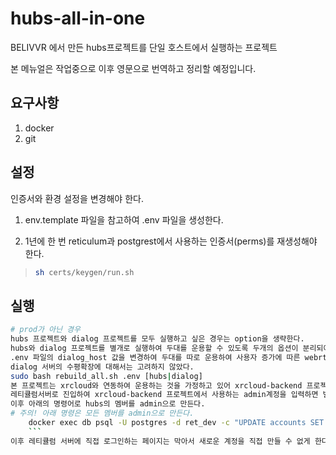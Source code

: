 # hubs-all-in-one
BELIVVR 에서 만든 hubs프로젝트를 단일 호스트에서 실행하는 프로젝트

본 메뉴얼은 작업중으로 이후 영문으로 번역하고 정리할 예정입니다.

## 요구사항
1. docker
2. git

## 설정

인증서와 환경 설정을 변경해야 한다.
1. env.template 파일을 참고하여 .env 파일을 생성한다.


2. 1년에 한 번 reticulum과 postgrest에서 사용하는 인증서(perms)를 재생성해야 한다.
>
>    ```sh
>    sh certs/keygen/run.sh
>    ```

## 실행

```sh
# prod가 아닌 경우
hubs 프로젝트와 dialog 프로젝트를 모두 실행하고 싶은 경우는 option을 생략한다.
hubs와 dialog 프로젝트를 별개로 실행하여 두대를 운용할 수 있도록 두개의 옵션이 분리되어있다.
.env 파일의 dialog_host 값을 변경하여 두대를 따로 운용하여 사용자 증가에 따른 webrtc서버의 부하를 다른 서버로 분리했다.
dialog 서버의 수평확장에 대해서는 고려하지 않았다.
sudo bash rebuild_all.sh .env [hubs|dialog]
본 프로젝트는 xrcloud와 연동하여 운용하는 것을 가정하고 있어 xrcloud-backend 프로젝트에서 사용하는 admin계정을 할당한다.
레티큘럼서버로 진입하여 xrcloud-backend 프로젝트에서 사용하는 admin계정을 입력하면 별도의 패스워드 없이 로그인된다.
이후 아래의 명령어로 hubs의 멤버를 admin으로 만든다.
# 주의! 아래 명령은 모든 멤버를 admin으로 만든다.
    docker exec db psql -U postgres -d ret_dev -c "UPDATE accounts SET is_admin = true;"
    ``` 
이후 레티큘럼 서버에 직접 로그인하는 페이지는 막아서 새로운 계정을 직접 만들 수 없게 한다.


